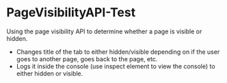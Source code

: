 # PageVisibilityAPI-Test
Using the page visibility API to determine whether a page is visible or hidden.

* Changes title of the tab to either hidden/visible depending on if the user goes to another page, goes back to the page, etc.
* Logs it inside the console (use inspect element to view the console) to either hidden or visible.
